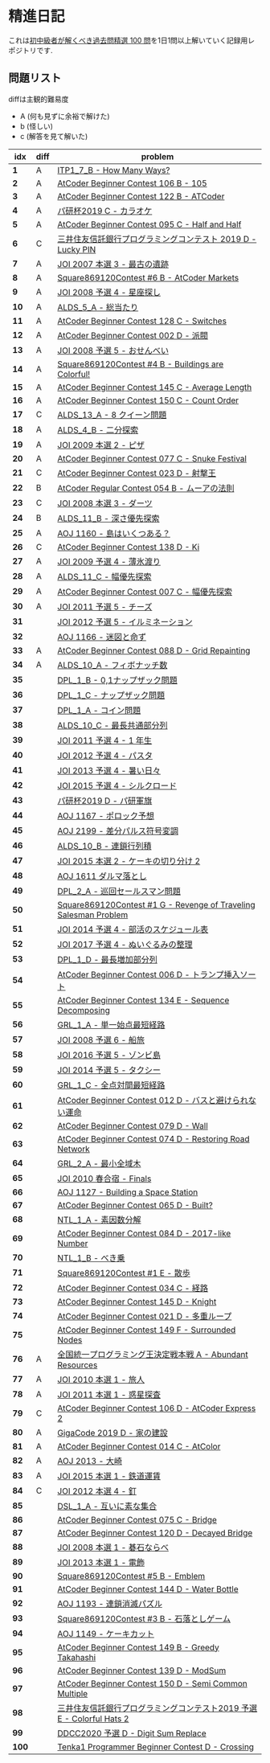 # 精進日記
 これは[初中級者が解くべき過去問精選 100 問](https://qiita.com/e869120/items/eb50fdaece12be418faa#2-3-%E5%88%86%E9%87%8E%E5%88%A5%E5%88%9D%E4%B8%AD%E7%B4%9A%E8%80%85%E3%81%8C%E8%A7%A3%E3%81%8F%E3%81%B9%E3%81%8D%E9%81%8E%E5%8E%BB%E5%95%8F%E7%B2%BE%E9%81%B8-100-%E5%95%8F)を1日1問以上解いていく記録用レポジトリです. 

## 問題リスト  
diffは主観的難易度  
- A (何も見ずに余裕で解けた)
- b (怪しい)
- c (解答を見て解いた)  

| idx     | diff | problem                                                                                                                               |
| ------- | ---- | ------------------------------------------------------------------------------------------------------------------------------------- |
| **1**   | A    | [ITP1_7_B - How Many Ways?](http://judge.u-aizu.ac.jp/onlinejudge/description.jsp?id=ITP1_7_B&lang=ja)                                |
| **2**   | A    | [AtCoder Beginner Contest 106 B - 105](https://atcoder.jp/contests/abc106/tasks/abc106_b)                                             |
| **3**   | A    | [AtCoder Beginner Contest 122 B - ATCoder](https://atcoder.jp/contests/abc122/tasks/abc122_b)                                         |
| **4**   | A    | [パ研杯2019 C - カラオケ](https://atcoder.jp/contests/pakencamp-2019-day3/tasks/pakencamp_2019_day3_c)                                |
| **5**   | A    | [AtCoder Beginner Contest 095 C - Half and Half](https://atcoder.jp/contests/abc095/tasks/arc096_a)                                   |
| **6**   | C    | [三井住友信託銀行プログラミングコンテスト 2019 D - Lucky PIN](https://atcoder.jp/contests/sumitrust2019/tasks/sumitb2019_d)           |
| **7**   | A    | [JOI 2007 本選 3 - 最古の遺跡](https://atcoder.jp/contests/joi2007ho/tasks/joi2007ho_c)                                               |
| **8**   | A    | [Square869120Contest #6 B - AtCoder Markets](https://atcoder.jp/contests/s8pc-6/tasks/s8pc_6_b)                                       |
| **9**   | A    | [JOI 2008 予選 4 - 星座探し](https://atcoder.jp/contests/joi2008yo/tasks/joi2008yo_d)                                                 |
| **10**  | A    | [ALDS_5_A - 総当たり](http://judge.u-aizu.ac.jp/onlinejudge/description.jsp?id=ALDS1_5_A&lang=ja)                                     |
| **11**  | A    | [AtCoder Beginner Contest 128 C - Switches](https://atcoder.jp/contests/abc128/tasks/abc128_c)                                        |
| **12**  | A    | [AtCoder Beginner Contest 002 D - 派閥](https://atcoder.jp/contests/abc002/tasks/abc002_4)                                            |
| **13**  | A    | [JOI 2008 予選 5 - おせんべい](https://atcoder.jp/contests/joi2008yo/tasks/joi2008yo_e)                                               |
| **14**  | A    | [Square869120Contest #4 B - Buildings are Colorful!](https://atcoder.jp/contests/s8pc-4/tasks/s8pc_4_b)                               |
| **15**  | A    | [AtCoder Beginner Contest 145 C - Average Length](https://atcoder.jp/contests/abc145/tasks/abc145_c)                                  |
| **16**  | A    | [AtCoder Beginner Contest 150 C - Count Order](https://atcoder.jp/contests/abc150/tasks/abc150_c)                                     |
| **17**  | C    | [ALDS_13_A - 8 クイーン問題](http://judge.u-aizu.ac.jp/onlinejudge/description.jsp?id=ALDS1_13_A&lang=ja)                             |
| **18**  | A    | [ALDS_4_B - 二分探索](http://judge.u-aizu.ac.jp/onlinejudge/description.jsp?id=ALDS1_4_B&lang=ja)                                     |
| **19**  | A    | [JOI 2009 本選 2 - ピザ](https://atcoder.jp/contests/joi2009ho/tasks/joi2009ho_b)                                                     |
| **20**  | A    | [AtCoder Beginner Contest 077 C - Snuke Festival](https://atcoder.jp/contests/abc077/tasks/arc084_a)                                  |
| **21**  | C    | [AtCoder Beginner Contest 023 D - 射撃王](https://atcoder.jp/contests/abc023/tasks/abc023_d)                                          |
| **22**  | B    | [AtCoder Regular Contest 054 B - ムーアの法則](https://atcoder.jp/contests/arc054/tasks/arc054_b)                                     |
| **23**  | C    | [JOI 2008 本選 3 - ダーツ](https://atcoder.jp/contests/joi2008ho/tasks/joi2008ho_c)                                                   |
| **24**  | B    | [ALDS_11_B - 深さ優先探索](http://judge.u-aizu.ac.jp/onlinejudge/description.jsp?id=ALDS1_11_B)                                       |
| **25**  | A    | [AOJ 1160 - 島はいくつある？](http://judge.u-aizu.ac.jp/onlinejudge/description.jsp?id=1160&lang=jp)                                  |
| **26**  | C    | [AtCoder Beginner Contest 138 D - Ki](https://atcoder.jp/contests/abc138/tasks/abc138_d)                                              |
| **27**  | A    | [JOI 2009 予選 4 - 薄氷渡り](https://atcoder.jp/contests/joi2009yo/tasks/joi2009yo_d)                                                 |
| **28**  | A    | [ALDS_11_C - 幅優先探索](http://judge.u-aizu.ac.jp/onlinejudge/description.jsp?id=ALDS1_11_C&lang=ja)                                 |
| **29**  | A    | [AtCoder Beginner Contest 007 C - 幅優先探索](https://atcoder.jp/contests/abc007/tasks/abc007_3)                                      |
| **30**  | A    | [JOI 2011 予選 5 - チーズ](https://atcoder.jp/contests/joi2011yo/tasks/joi2011yo_e)                                                   |
| **31**  |      | [JOI 2012 予選 5 - イルミネーション](https://atcoder.jp/contests/joi2012yo/tasks/joi2012yo_e)                                         |
| **32**  |      | [AOJ 1166 - 迷図と命ず](http://judge.u-aizu.ac.jp/onlinejudge/description.jsp?id=1166&lang=jp)                                        |
| **33**  | A    | [AtCoder Beginner Contest 088 D - Grid Repainting](https://atcoder.jp/contests/abc088/tasks/abc088_d)                                 |
| **34**  | A    | [ALDS_10_A - フィボナッチ数](http://judge.u-aizu.ac.jp/onlinejudge/description.jsp?id=ALDS1_10_A&lang=ja)                             |
| **35**  |      | [DPL_1_B - 0,1ナップザック問題](http://judge.u-aizu.ac.jp/onlinejudge/description.jsp?id=DPL_1_B&lang=ja)                             |
| **36**  |      | [DPL_1_C - ナップザック問題](http://judge.u-aizu.ac.jp/onlinejudge/description.jsp?id=DPL_1_C&lang=ja)                                |
| **37**  |      | [DPL_1_A - コイン問題](http://judge.u-aizu.ac.jp/onlinejudge/description.jsp?id=DPL_1_A&lang=ja)                                      |
| **38**  |      | [ALDS_10_C - 最長共通部分列](http://judge.u-aizu.ac.jp/onlinejudge/description.jsp?id=ALDS1_10_C&lang=ja)                             |
| **39**  |      | [JOI 2011 予選 4 - 1 年生](https://atcoder.jp/contests/joi2011yo/tasks/joi2011yo_d)                                                   |
| **40**  |      | [JOI 2012 予選 4 - パスタ](https://atcoder.jp/contests/joi2012yo/tasks/joi2012yo_d)                                                   |
| **41**  |      | [JOI 2013 予選 4 - 暑い日々](https://atcoder.jp/contests/joi2013yo/tasks/joi2013yo_d)                                                 |
| **42**  |      | [JOI 2015 予選 4 - シルクロード](https://atcoder.jp/contests/joi2015yo/tasks/joi2015yo_d)                                             |
| **43**  |      | [パ研杯2019 D - パ研軍旗](https://atcoder.jp/contests/pakencamp-2019-day3/tasks/pakencamp_2019_day3_d)                                |
| **44**  |      | [AOJ 1167 - ポロック予想](http://judge.u-aizu.ac.jp/onlinejudge/description.jsp?id=1167&lang=jp)                                      |
| **45**  |      | [AOJ 2199 - 差分パルス符号変調](http://judge.u-aizu.ac.jp/onlinejudge/description.jsp?id=2199&lang=jp)                                |
| **46**  |      | [ALDS_10_B - 連鎖行列積](http://judge.u-aizu.ac.jp/onlinejudge/description.jsp?id=ALDS1_10_B&lang=ja)                                 |
| **47**  |      | [JOI 2015 本選 2 - ケーキの切り分け 2](https://atcoder.jp/contests/joi2015ho/tasks/joi2015ho_b)                                       |
| **48**  |      | [AOJ 1611 ダルマ落とし](http://judge.u-aizu.ac.jp/onlinejudge/description.jsp?id=1611&lang=jp)                                        |
| **49**  |      | [DPL_2_A - 巡回セールスマン問題](http://judge.u-aizu.ac.jp/onlinejudge/description.jsp?id=DPL_2_A&lang=ja)                            |
| **50**  |      | [Square869120Contest #1 G - Revenge of Traveling Salesman Problem](https://atcoder.jp/contests/s8pc-1/tasks/s8pc_1_g)                 |
| **51**  |      | [JOI 2014 予選 4 - 部活のスケジュール表](https://atcoder.jp/contests/joi2014yo/tasks/joi2014yo_d)                                     |
| **52**  |      | [JOI 2017 予選 4 - ぬいぐるみの整理](https://atcoder.jp/contests/joi2017yo/tasks/joi2017yo_d)                                         |
| **53**  |      | [DPL_1_D - 最長増加部分列](http://judge.u-aizu.ac.jp/onlinejudge/description.jsp?id=DPL_1_D&lang=ja)                                  |
| **54**  |      | [AtCoder Beginner Contest 006 D - トランプ挿入ソート](https://atcoder.jp/contests/abc006/tasks/abc006_4)                              |
| **55**  |      | [AtCoder Beginner Contest 134 E - Sequence Decomposing](https://atcoder.jp/contests/abc134/tasks/abc134_e)                            |
| **56**  |      | [GRL_1_A - 単一始点最短経路](http://judge.u-aizu.ac.jp/onlinejudge/description.jsp?id=GRL_1_A&lang=ja)                                |
| **57**  |      | [JOI 2008 予選 6 - 船旅](https://atcoder.jp/contests/joi2008yo/tasks/joi2008yo_f)                                                     |
| **58**  |      | [JOI 2016 予選 5 - ゾンビ島](https://atcoder.jp/contests/joi2016yo/tasks/joi2016yo_e)                                                 |
| **59**  |      | [JOI 2014 予選 5 - タクシー](https://atcoder.jp/contests/joi2014yo/tasks/joi2014yo_e)                                                 |
| **60**  |      | [GRL_1_C - 全点対間最短経路](http://judge.u-aizu.ac.jp/onlinejudge/description.jsp?id=GRL_1_C&lang=ja)                                |
| **61**  |      | [AtCoder Beginner Contest 012 D - バスと避けられない運命](https://atcoder.jp/contests/abc012/tasks/abc012_4)                          |
| **62**  |      | [AtCoder Beginner Contest 079 D - Wall](https://atcoder.jp/contests/abc079/tasks/abc079_d)                                            |
| **63**  |      | [AtCoder Beginner Contest 074 D - Restoring Road Network](https://atcoder.jp/contests/abc074/tasks/arc083_b)                          |
| **64**  |      | [GRL_2_A - 最小全域木](http://judge.u-aizu.ac.jp/onlinejudge/description.jsp?id=GRL_2_A&lang=ja)                                      |
| **65**  |      | [JOI 2010 春合宿 - Finals](https://atcoder.jp/contests/joisc2010/tasks/joisc2010_finals)                                              |
| **66**  |      | [AOJ 1127 - Building a Space Station](http://judge.u-aizu.ac.jp/onlinejudge/description.jsp?id=1127)                                  |
| **67**  |      | [AtCoder Beginner Contest 065 D - Built?](https://atcoder.jp/contests/abc065/tasks/arc076_b)                                          |
| **68**  |      | [NTL_1_A - 素因数分解](http://judge.u-aizu.ac.jp/onlinejudge/description.jsp?id=NTL_1_A&lang=ja)                                      |
| **69**  |      | [AtCoder Beginner Contest 084 D - 2017-like Number](https://atcoder.jp/contests/abc084/tasks/abc084_d)                                |
| **70**  |      | [NTL_1_B - べき乗](http://judge.u-aizu.ac.jp/onlinejudge/description.jsp?id=NTL_1_B&lang=ja)                                          |
| **71**  |      | [Square869120Contest #1 E - 散歩](https://atcoder.jp/contests/s8pc-1/tasks/s8pc_1_e)                                                  |
| **72**  |      | [AtCoder Beginner Contest 034 C - 経路](https://atcoder.jp/contests/abc034/tasks/abc034_c)                                            |
| **73**  |      | [AtCoder Beginner Contest 145 D - Knight](https://atcoder.jp/contests/abc145/tasks/abc145_d)                                          |
| **74**  |      | [AtCoder Beginner Contest 021 D - 多重ループ](https://atcoder.jp/contests/abc021/tasks/abc021_d)                                      |
| **75**  |      | [AtCoder Beginner Contest 149 F - Surrounded Nodes](https://atcoder.jp/contests/abc149/tasks/abc149_f)                                |
| **76**  | A    | [全国統一プログラミング王決定戦本戦 A - Abundant Resources](https://atcoder.jp/contests/nikkei2019-final/tasks/nikkei2019_final_a)    |
| **77**  | A    | [JOI 2010 本選 1 - 旅人](https://atcoder.jp/contests/joi2010ho/tasks/joi2010ho_a)                                                     |
| **78**  | A    | [JOI 2011 本選 1 - 惑星探査](https://atcoder.jp/contests/joi2011ho/tasks/joi2011ho1)                                                  |
| **79**  | C    | [AtCoder Beginner Contest 106 D - AtCoder Express 2](https://atcoder.jp/contests/abc106/tasks/abc106_d)                               |
| **80**  | A    | [GigaCode 2019 D - 家の建設](https://atcoder.jp/contests/gigacode-2019/tasks/gigacode_2019_d)                                         |
| **81**  | A    | [AtCoder Beginner Contest 014 C - AtColor](https://atcoder.jp/contests/abc014/tasks/abc014_3)                                         |
| **82**  | A    | [AOJ 2013 - 大崎](http://judge.u-aizu.ac.jp/onlinejudge/description.jsp?id=2013)                                                      |
| **83**  | A    | [JOI 2015 本選 1 - 鉄道運賃](https://atcoder.jp/contests/joi2015ho/tasks/joi2015ho_a)                                                 |
| **84**  | C    | [JOI 2012 本選 4 - 釘](https://atcoder.jp/contests/joi2012ho/tasks/joi2012ho4)                                                        |
| **85**  |      | [DSL_1_A - 互いに素な集合](http://judge.u-aizu.ac.jp/onlinejudge/description.jsp?id=DSL_1_A&lang=ja)                                  |
| **86**  |      | [AtCoder Beginner Contest 075 C - Bridge](https://atcoder.jp/contests/abc075/tasks/abc075_c?lang=ja)                                  |
| **87**  |      | [AtCoder Beginner Contest 120 D - Decayed Bridge](https://atcoder.jp/contests/abc120/tasks/abc120_d)                                  |
| **88**  |      | [JOI 2008 本選 1 - 碁石ならべ](https://atcoder.jp/contests/joi2008ho/tasks/joi2008ho_a)                                               |
| **89**  |      | [JOI 2013 本選 1 - 電飾](https://atcoder.jp/contests/joi2013ho/tasks/joi2013ho1)                                                      |
| **90**  |      | [Square869120Contest #5 B - Emblem](https://atcoder.jp/contests/s8pc-5/tasks/s8pc_5_b)                                                |
| **91**  |      | [AtCoder Beginner Contest 144 D - Water Bottle](https://atcoder.jp/contests/abc144/tasks/abc144_d)                                    |
| **92**  |      | [AOJ 1193 - 連鎖消滅パズル](http://judge.u-aizu.ac.jp/onlinejudge/description.jsp?id=1193&lang=jp)                                    |
| **93**  |      | [Square869120Contest #3 B - 石落としゲーム](https://atcoder.jp/contests/s8pc-3/tasks/s8pc_3_b)                                        |
| **94**  |      | [AOJ 1149 - ケーキカット](http://judge.u-aizu.ac.jp/onlinejudge/description.jsp?id=1149&lang=jp)                                      |
| **95**  |      | [AtCoder Beginner Contest 149 B - Greedy Takahashi](https://atcoder.jp/contests/abc149/tasks/abc149_b)                                |
| **96**  |      | [AtCoder Beginner Contest 139 D - ModSum](https://atcoder.jp/contests/abc139/tasks/abc139_d)                                          |
| **97**  |      | [AtCoder Beginner Contest 150 D - Semi Common Multiple](https://atcoder.jp/contests/abc150/tasks/abc150_d)                            |
| **98**  |      | [三井住友信託銀行プログラミングコンテスト2019 予選 E - Colorful Hats 2](https://atcoder.jp/contests/sumitrust2019/tasks/sumitb2019_e) |
| **99**  |      | [DDCC2020 予選 D - Digit Sum Replace](https://atcoder.jp/contests/ddcc2020-qual/tasks/ddcc2020_qual_d)                                |
| **100** |      | [Tenka1 Programmer Beginner Contest D - Crossing](https://atcoder.jp/contests/tenka1-2018-beginner/tasks/tenka1_2018_d)               |
